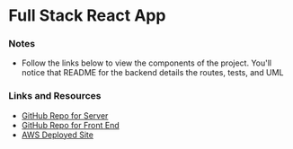 # Full Stack React App

### Notes
* Follow the links below to view the components of the project. You'll notice that README for the backend details the routes, tests, and UML

### Links and Resources
* [GitHub Repo for Server](https://github.com/EmeryP/full-stack-react-server)
* [GitHub Repo for Front End](https://github.com/EmeryP/full-stack-react-front-end)
* [AWS Deployed Site](http://emery-full-stack-react-emeryfullstackreactbucket-sxe6utnrfo0f.s3-website-us-east-1.amazonaws.com/)


